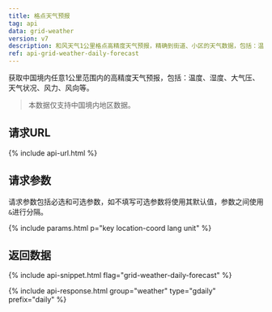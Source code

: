 ```yaml
---
title: 格点天气预报
tag: api
data: grid-weather
version: v7
description: 和风天气1公里格点高精度天气预报，精确到街道、小区的天气数据，包括：温度、湿度、大气压、天气状况、风力、风向等
ref: api-grid-weather-daily-forecast
---
```


获取中国境内任意1公里范围内的高精度天气预报，包括：温度、湿度、大气压、天气状况、风力、风向等。

> 本数据仅支持中国境内地区数据。

## 请求URL

{% include api-url.html %}

## 请求参数

请求参数包括必选和可选参数，如不填写可选参数将使用其默认值，参数之间使用`&`进行分隔。

{% include params.html p="key location-coord lang unit" %}

## 返回数据

{% include api-snippet.html flag="grid-weather-daily-forecast" %}

{% include api-response.html group="weather" type="gdaily" prefix="daily"  %}
